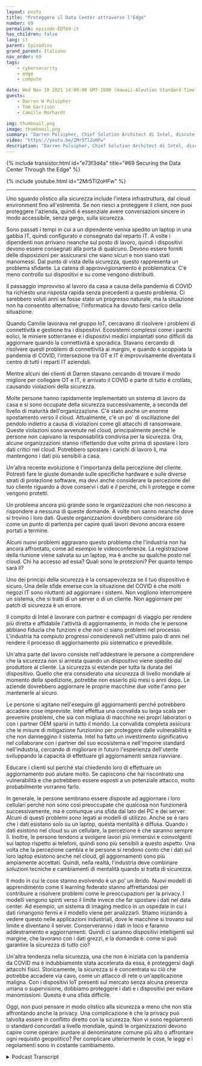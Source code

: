 ```yaml
---
layout: posts
title: "Proteggere il Data Center attraverso l'Edge"
number: 69
permalink: episode-EDT69-it
has_children: false
lang: it
parent: Episódios
grand_parent: Italiano
nav_order: 69
tags:
    - cybersecurity
    - edge
    - compute

date: Wed Nov 10 2021 14:00:00 GMT-1000 (Hawaii-Aleutian Standard Time)
guests:
    - Darren W Pulsipher
    - Tom Garrison
    - Camille Morhardt

img: thumbnail.png
image: thumbnail.png
summary: "Darren Pulsipher, Chief Solution Architect di Intel, discute la sicurezza del data center attraverso il perimetro con i colleghi dirigenti Intel e i conduttori del podcast Tom Garrison, VP della sicurezza client, e Camille Morhardt, Direttore dell'innovazione e della comunicazione della sicurezza."
video: "https://youtu.be/2Mr5Tl2oHFw"
description: "Darren Pulsipher, Chief Solution Architect di Intel, discute la sicurezza del data center attraverso il perimetro con i colleghi dirigenti Intel e i conduttori del podcast Tom Garrison, VP della sicurezza client, e Camille Morhardt, Direttore dell'innovazione e della comunicazione della sicurezza."
---
```


<div>
{% include transistor.html id="e73f3d4a" title="#69 Securing the Data Center Through the Edge" %}

{% include youtube.html id="2Mr5Tl2oHFw" %}
</div>

---

Uno sguardo olistico alla sicurezza include l'intera infrastruttura, dal cloud environment fino all'estremità. Se non riesci a proteggere il client, non puoi proteggere l'azienda, quindi è essenziale avere conversazioni sincere in modo accessibile, senza gergo, sulla sicurezza.

Sono passati i tempi in cui a un dipendente veniva spedito un laptop in una gabbia IT, quindi configurato e consegnato dal reparto IT. A volte i dipendenti non arrivano neanche sul posto di lavoro, quindi i dispositivi devono essere consegnati alla porta di qualcuno. Devono essere forniti delle disposizioni per assicurarsi che siano sicuri e non siano stati manomessi. Dal punto di vista della sicurezza, questo rappresenta un problema sfidante. La catena di approvvigionamento è problematica. C'è meno controllo sui dispositivi e su come vengono distribuiti.

Il passaggio improvviso al lavoro da casa a causa della pandemia di COVID ha richiesto una risposta rapida senza precedenti a questo problema. Ci sarebbero voluti anni se fosse stato un progresso naturale, ma la situazione non ha consentito alternative; l'informatica ha dovuto farsi carico della situazione.

Quando Camille lavorava nel gruppo IoT, cercavano di risolvere i problemi di connettività e gestione tra i dispositivi. Ecosistemi complessi come i parchi eolici, le miniere sotterranee e i dispositivi medici impiantati sono difficili da aggiornare quando la connettività è sporadica. Stavano cercando di risolvere questi problemi di connettività ai margini, e quando è scoppiata la pandemia di COVID, l'intersezione tra OT e IT è improvvisamente diventata il centro di tutti i reparti IT aziendali.

Mentre alcuni dei clienti di Darren stavano cercando di trovare il modo migliore per collegare OT e IT, è arrivato il COVID e parte di tutto è crollato, causando violazioni della sicurezza.

Molte persone hanno rapidamente implementato un sistema di lavoro da casa e si sono occupate della sicurezza successivamente, a seconda del livello di maturità dell'organizzazione. C'è stato anche un enorme spostamento verso il cloud. Attualmente, c'è un po' di oscillazione del pendolo indietro a causa di violazioni come gli attacchi di ransomware. Queste violazioni sono avvenute nel cloud, principalmente perché le persone non capivano la responsabilità condivisa per la sicurezza. Ora, alcune organizzazioni stanno riflettendo due volte prima di spostare i loro dati critici nel cloud. Potrebbero spostare i carichi di lavoro lì, ma mantengono i dati più sensibili a casa.

Un'altra recente evoluzione è l'importanza della percezione del cliente. Potresti fare le giuste domande sulle specifiche hardware e sulle diverse strati di protezione software, ma devi anche considerare la percezione del tuo cliente riguardo a dove conservi i dati e il perché, chi li protegge e come vengono protetti.

Un problema ancora più grande sono le organizzazioni che non riescono a rispondere a nessuna di queste domande. A volte non sanno neanche dove si trovino i loro dati. Queste organizzazioni dovrebbero considerare ciò come un punto di partenza per capire quali lavori devono ancora essere portati a termine.

Alcuni nuovi problemi aggravano questo problema che l'industria non ha ancora affrontato, come ad esempio le videoconferenze. La registrazione della riunione viene salvata su un laptop, ma è anche su qualche posto nel cloud. Chi ha accesso ad essa? Quali sono le protezioni? Per quanto tempo sarà lì?

Uno dei principi della sicurezza è la consapevolezza se il tuo dispositivo è sicuro. Una delle sfide emerse con la situazione del COVID è che molti negozi IT sono riluttanti ad aggiornare i sistemi. Non vogliono interrompere un sistema, che si tratti di un server o di un cliente. Non aggiornare per patch di sicurezza è un errore.

Il compito di Intel è lavorare con partner e compagni di viaggio per rendere più diretta e affidabile l'attività di aggiornamento, in modo che le persone abbiano fiducia che funzioni e che non ci siano problemi nel processo. L'industria ha compiuto progressi considerevoli nell'ultimo paio di anni nel rendere il processo di aggiornamento più sistematico e prevedibile.

Un'altra parte del lavoro consiste nell'addestrare le persone a comprendere che la sicurezza non si arresta quando un dispositivo viene spedito dal produttore al cliente. La sicurezza si estende per tutta la durata del dispositivo. Quello che era considerato una sicurezza di livello mondiale al momento della spedizione, potrebbe non esserlo più mesi o anni dopo. Le aziende dovrebbero aggiornare le proprie macchine due volte l'anno per mantenerle al sicuro.

Le persone si agitano nell'eseguire gli aggiornamenti perché potrebbero accadere cose impreviste. Intel effettua una convalida su larga scala per prevenire problemi, che sia con migliaia di macchine nei propri laboratori o con i partner OEM sparsi in tutto il mondo. La convalida completa assicura che le misure di mitigazione funzionino per proteggere dalle vulnerabilità e che non danneggino il sistema. Intel ha fatto un investimento significativo nel collaborare con i partner del suo ecosistema e nell'imporre standard nell'industria, cercando di migliorare in futuro l'esperienza dell'utente sviluppando la capacità di effettuare gli aggiornamenti senza riavviare.

Educare i clienti sul perché stai chiedendo loro di effettuare un aggiornamento può aiutare molto. Se capiscono che hai riscontrato una vulnerabilità e che potrebbero essere esposti a un potenziale attacco, molto probabilmente vorranno farlo.

In generale, le persone sembrano essere disposte ad aggiornare i loro cellulari perché non sono così preoccupate che qualcosa non funzionerà successivamente, ma è comunque una sfida dal lato del PC e dei server. Alcuni di questi problemi sono legati ai modelli di utilizzo. Anche se è raro che i dati esistano solo su un laptop, questa mentalità è diffusa. Quando i dati esistono nel cloud su un cellulare, la percezione è che saranno sempre lì. Inoltre, le persone tendono a svolgere lavori più immersivi e coinvolgenti sui laptop rispetto ai telefoni, quindi sono più sensibili a questo aspetto. Una volta che la percezione cambia e le persone si rendono conto che i dati sul loro laptop esistono anche nel cloud, gli aggiornamenti sono più ampiamente accettati. Quindi, nella realtà, l'industria deve combinare soluzioni tecniche e cambiamenti di mentalità quando si tratta di sicurezza.

Il modo in cui le cose stanno evolvendo è un po' un ibrido. Nuovi modelli di apprendimento come il learning federato stanno affrettandosi per contribuire a risolvere problemi come le preoccupazioni per la privacy. I modelli vengono spinti verso il limite invece che far spostare i dati nel data center. Ad esempio, un sistema di imaging medico in un ospedale in cui i dati rimangono fermi e il modello viene per analizzarli. Stiamo iniziando a vedere questo nelle applicazioni industriali, dove le macchine si trovano sul limite e diventano il server. Conserveranno i dati in loco e faranno addestramento e aggiornamenti. Quindi ci saranno dispositivi intelligenti sul margine, che lavorano con i dati grezzi, e la domanda è: come si può garantire la sicurezza di tutto ciò?

Un'altra tendenza nella sicurezza, una che non è iniziata con la pandemia da COVID ma è indubbiamente stata accelerata da essa, è proteggersi dagli attacchi fisici. Storicamente, la sicurezza si è concentrata su ciò che potrebbe accadere via cavo, come un attacco di rete o un'applicazione maligna. Con i dispositivi IoT presenti sul mercato senza alcuna presenza umana o supervisione, dobbiamo proteggere i dati e i dispositivi per evitare manomissioni. Questa è una sfida difficile.

Oggi, non puoi pensare in modo olistico alla sicurezza a meno che non stia affrontando anche la privacy. Una complicazione è che la privacy può talvolta essere in conflitto diretto con la sicurezza. Non vi sono regolamenti o standard concordati a livello mondiale, quindi le organizzazioni devono capire come operare: puntare al denominatore comune più alto o affrontare ogni requisito geopolitico? Per complicare ulteriormente le cose, le leggi e i regolamenti sono in costante cambiamento.



<details>
<summary> Podcast Transcript </summary>

<p></p>

</details>
